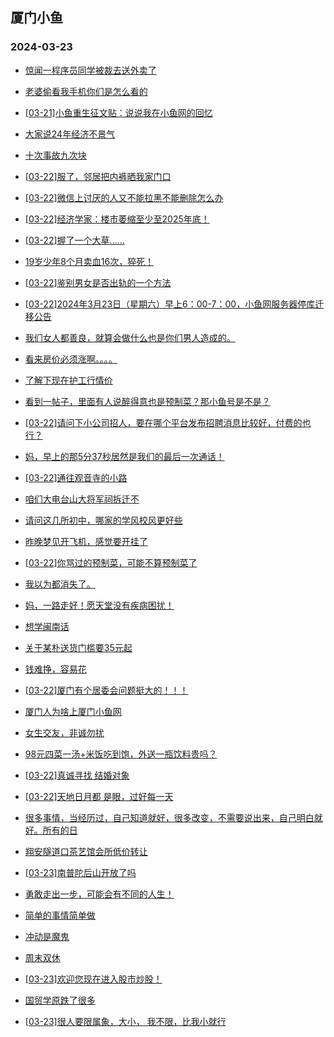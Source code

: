 ## 厦门小鱼 
### 2024-03-23

+ [惊闻一程序员同学被裁去送外卖了](http://bbs.xmfish.com/read-htm-tid-18164095.html)

+ [老婆偷看我手机你们是怎么看的](http://bbs.xmfish.com/read-htm-tid-18164085.html)

+ [[03-21]小鱼重生征文贴：说说我在小鱼网的回忆](http://bbs.xmfish.com/read-htm-tid-18164080.html)

+ [大家说24年经济不景气](http://bbs.xmfish.com/read-htm-tid-18164199.html)

+ [十次事故九次块](http://bbs.xmfish.com/read-htm-tid-18164224.html)

+ [[03-22]服了，邻居把内裤晒我家门口](http://bbs.xmfish.com/read-htm-tid-18164328.html)

+ [[03-22]微信上讨厌的人又不能拉黑不能删除怎么办](http://bbs.xmfish.com/read-htm-tid-18164152.html)

+ [[03-22]经济学家：楼市萎缩至少至2025年底！](http://bbs.xmfish.com/read-htm-tid-18164242.html)

+ [[03-22]握了一个大草……](http://bbs.xmfish.com/read-htm-tid-18164260.html)

+ [19岁少年8个月卖血16次，猝死！](http://bbs.xmfish.com/read-htm-tid-18164220.html)

+ [[03-22]鉴别男女是否出轨的一个方法](http://bbs.xmfish.com/read-htm-tid-18164364.html)

+ [[03-22]2024年3月23日（星期六）早上6：00-7：00，小鱼网服务器停库迁移公告](http://bbs.xmfish.com/read-htm-tid-18164433.html)

+ [我们女人都善良，就算会做什么也是你们男人造成的。](http://bbs.xmfish.com/read-htm-tid-18164197.html)

+ [看来房价必须涨啊。。。。](http://bbs.xmfish.com/read-htm-tid-18164380.html)

+ [了解下现在护工行情价](http://bbs.xmfish.com/read-htm-tid-18164307.html)

+ [看到一帖子，里面有人说醉得意也是预制菜？那小鱼号是不是？](http://bbs.xmfish.com/read-htm-tid-18164348.html)

+ [[03-22]请问下小公司招人，要在哪个平台发布招聘消息比较好，付费的也行？](http://bbs.xmfish.com/read-htm-tid-18164358.html)

+ [妈，早上的那5分37秒居然是我们的最后一次通话！](http://bbs.xmfish.com/read-htm-tid-18164469.html)

+ [[03-22]通往观音寺的小路](http://bbs.xmfish.com/read-htm-tid-18164398.html)

+ [咱们大电台山大将军祠拆迁不](http://bbs.xmfish.com/read-htm-tid-18164407.html)

+ [请问这几所初中，哪家的学风校风更好些](http://bbs.xmfish.com/read-htm-tid-18164531.html)

+ [昨晚梦见开飞机，感觉要开挂了](http://bbs.xmfish.com/read-htm-tid-18164453.html)

+ [[03-22]你骂过的预制菜，可能不算预制菜了](http://bbs.xmfish.com/read-htm-tid-18164520.html)

+ [我以为都消失了。](http://bbs.xmfish.com/read-htm-tid-18164458.html)

+ [妈，一路走好！愿天堂没有疾病困扰！](http://bbs.xmfish.com/read-htm-tid-18164464.html)

+ [想学闽南话](http://bbs.xmfish.com/read-htm-tid-18164467.html)

+ [关于某朴送货门槛要35元起](http://bbs.xmfish.com/read-htm-tid-18164522.html)

+ [钱难挣，容易花](http://bbs.xmfish.com/read-htm-tid-18164474.html)

+ [[03-22]厦门有个居委会问题挺大的！！！](http://bbs.xmfish.com/read-htm-tid-18164481.html)

+ [厦门人为啥上厦门小鱼网](http://bbs.xmfish.com/read-htm-tid-18164516.html)

+ [女生交友，非诚勿扰](http://bbs.xmfish.com/read-htm-tid-18164581.html)

+ [98元四菜一汤+米饭吃到饱，外送一瓶饮料贵吗？](http://bbs.xmfish.com/read-htm-tid-18164478.html)

+ [[03-22]真诚寻找 结婚对象](http://bbs.xmfish.com/read-htm-tid-18164526.html)

+ [[03-22]天地日月都 是眼，过好每一天](http://bbs.xmfish.com/read-htm-tid-18164482.html)

+ [很多事情，当经历过，自己知道就好，很多改变，不需要说出来，自己明白就好。所有的日](http://bbs.xmfish.com/read-htm-tid-18164502.html)

+ [翔安隧道口茶艺馆会所低价转让](http://bbs.xmfish.com/read-htm-tid-18164679.html)

+ [[03-23]南普陀后山开放了吗](http://bbs.xmfish.com/read-htm-tid-18164614.html)

+ [勇敢走出一步，可能会有不同的人生！](http://bbs.xmfish.com/read-htm-tid-18164591.html)

+ [简单的事情简单做](http://bbs.xmfish.com/read-htm-tid-18164628.html)

+ [冲动是魔鬼](http://bbs.xmfish.com/read-htm-tid-18164667.html)

+ [周末双休](http://bbs.xmfish.com/read-htm-tid-18164731.html)

+ [[03-23]欢迎您现在进入股市炒股！](http://bbs.xmfish.com/read-htm-tid-18164737.html)

+ [国贸学原跌了很多](http://bbs.xmfish.com/read-htm-tid-18164755.html)

+ [[03-23]很人要限属象，大小， 我不限，比我小就行](http://bbs.xmfish.com/read-htm-tid-18164605.html)

